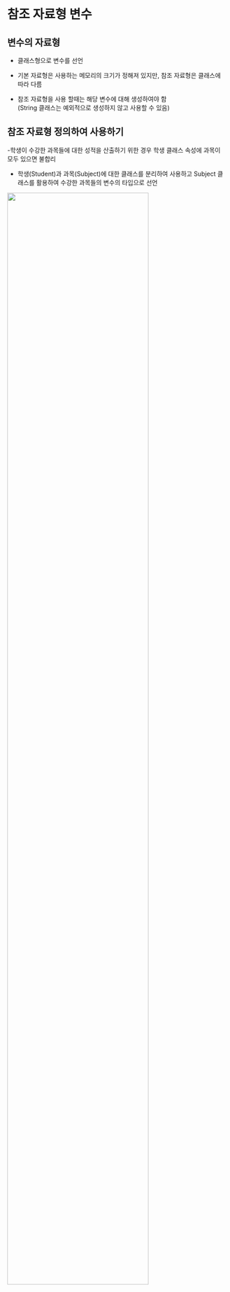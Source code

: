 # 참조 자료형 변수

## 변수의 자료형

- 클래스형으로 변수를 선언

- 기본 자료형은 사용하는 메모리의 크기가 정해져 있지만, 참조 자료형은 클래스에 따라 다름

- 참조 자료형을 사용 할때는 해당 변수에 대해 생성하여야 함  
  (String 클래스는 예외적으로 생성하지 않고 사용할 수 있음)

## 참조 자료형 정의하여 사용하기

-학생이 수강한 과목들에 대한 성적을 산출하기 위한 경우 학생 클래스 속성에 과목이 모두 있으면 불합리

- 학생(Student)과 과목(Subject)에 대한 클래스를 분리하여 사용하고 Subject 클래스를 활용하여 수강한 과목들의 변수의 타입으로 선언

<img width="80%" src="https://user-images.githubusercontent.com/121005861/228532897-681313c2-3622-4d3b-a13c-f9f8c6300418.png" />
